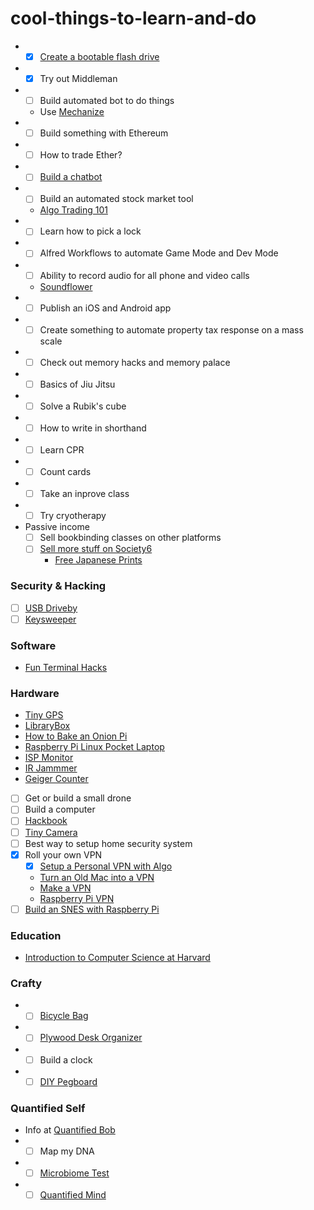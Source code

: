 # cool-things-to-learn-and-do


- - [x] [Create a bootable flash drive](https://docs.kali.org/downloading/kali-linux-live-usb-install)
- - [x] Try out Middleman
- - [ ] Build automated bot to do things
  - Use [Mechanize](https://github.com/sparklemotion/mechanize)
- - [ ] Build something with Ethereum
- - [ ] How to trade Ether?
- - [ ] [Build a chatbot](https://github.com/botui/botui)
- - [ ] Build an automated stock market tool
  - [Algo Trading 101](https://algotrading101.com/)
- - [ ] Learn how to pick a lock
- - [ ] Alfred Workflows to automate Game Mode and Dev Mode
- - [ ] Ability to record audio for all phone and video calls
  - [Soundflower](https://github.com/mattingalls/Soundflower)
- - [ ] Publish an iOS and Android app
- - [ ] Create something to automate property tax response on a mass scale

- - [ ] Check out memory hacks and memory palace
- - [ ] Basics of Jiu Jitsu
- - [ ] Solve a Rubik's cube
- - [ ] How to write in shorthand
- - [ ] Learn CPR
- - [ ] Count cards
- - [ ] Take an inprove class
- - [ ] Try cryotherapy
- Passive income
  - [ ] Sell bookbinding classes on other platforms
  - [ ] [Sell more stuff on Society6](https://www.skillshare.com/classes/Creating-Art-that-Sells-A-Working-Artist%E2%80%99s-Guide/2139207703?via=browse-rating-all-layout-grid)
    - [Free Japanese Prints](https://www.loc.gov/collections/japanese-fine-prints-pre-1915/about-this-collection/)

### Security & Hacking
- [ ] [USB Driveby](http://samy.pl/usbdriveby/)
- [ ] [Keysweeper](https://samy.pl/keysweeper/)

### Software
- [Fun Terminal Hacks](http://makezine.com/projects/fun-terminal-hacks-for-mac/)

### Hardware
- [Tiny GPS](http://makezine.com/projects/make-37/gps-cat-tracker-2/)
- [LibraryBox](http://makezine.com/projects/make-37/librarybox/)
- [How to Bake an Onion Pi](http://makezine.com/projects/make-36-boards/how-to-bake-an-onion-pi/)
- [Raspberry Pi Linux Pocket Laptop](http://makezine.com/projects/build-raspberry-pi-powered-linux-laptop-that-fits-your-pocket/)
- [ISP Monitor](http://makezine.com/projects/send-ticket-isp-when-your-internet-drops/)
- [IR Jammmer](http://www.instructables.com/id/IR-Remote-Control-Jammer/)
- [Geiger Counter](http://makezine.com/projects/geiger-counter-kit/)
- [ ] Get or build a small drone
- [ ] Build a computer
- [ ] [Hackbook](https://www.pine64.org/?page_id=3707)
- [ ] [Tiny Camera](https://www.amazon.com/ZOTER-Camera-Pinhole-Security-Surveillance/dp/B071NZ4XPX/ref=as_li_ss_tl?s=photo&ie=UTF8&qid=1501862550&sr=1-2&keywords=screw+camera&linkCode=sl1&tag=bngbng-20&linkId=df2bbf81ab7120635475371cd18ebd0a)
- [ ] Best way to setup home security system
- [x] Roll your own VPN
  - [x] [Setup a Personal VPN with Algo](https://github.com/trailofbits/algo)
  - [Turn an Old Mac into a VPN](https://lifehacker.com/turn-an-old-mac-into-a-cheap-vpn-with-os-x-server-1743411938)
  - [Make a VPN](https://lifehacker.com/5900969/build-your-own-vpn-to-pimp-out-your-gaming-streaming-remote-access-and-oh-yeah-security)
  - [Raspberry Pi VPN](http://makezine.com/projects/browse-anonymously-with-a-diy-raspberry-pi-vpntor-router/?utm_source=feedburner&utm_medium=%24%7Bfeed%7D&utm_campaign=Feed%3A+%24%7Bmakezineonline%7D+%28%24%7BMAKE%7D%29&utm_content=%24%7BGoogleReader%7D)
- [ ] [Build an SNES with Raspberry Pi](http://makezine.com/projects/build-retro-gaming-console-raspberry-pi/)

### Education
- [Introduction to Computer Science at Harvard](https://www.edx.org/course/introduction-computer-science-harvardx-cs50x#.U7CIk7GO3Ya)

### Crafty
- - [ ] [Bicycle Bag](https://www.pinterest.com/pin/471470654722749100/)
- - [ ] [Plywood Desk Organizer](http://www.hometreeatlas.com/5466/diy-organization-bloks-made-out-of-plywood-bedroom-and-desk-editions/)
- - [ ] Build a clock
- - [ ] [DIY Pegboard](https://www.pinterest.com/pin/471470654731554566/)

### Quantified Self
- Info at [Quantified Bob](https://www.quantifiedbob.com/)
- - [ ] Map my DNA
- - [ ] [Microbiome Test](https://ubiome.com/)
- - [ ] [Quantified Mind](http://www.quantified-mind.com/)
